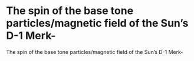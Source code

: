 # The spin of the base tone particles/magnetic field of the Sun’s D-1 Merk-

The spin of the base tone particles/magnetic field of the Sun’s D-1 Merk-